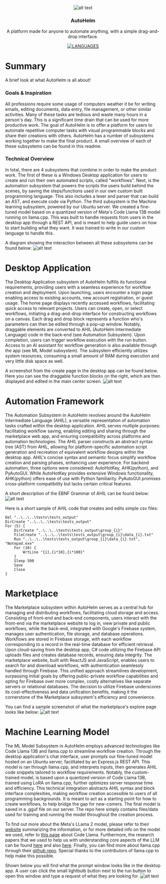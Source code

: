 <div align="center">

![alt text](https://raw.githubusercontent.com/AutoHelm-Inc/.github/main/profile/image-3.png)
### AutoHelm
A platform made for anyone to automate anything, with a simple drag-and-drop interface.

[![LANGUAGES](https://img.shields.io/badge/Languages-C%23,%20Python,%20JavaScript-blue)]()

</div>

# Summary
A brief look at what AutoHelm is all about!

### Goals & Inspiration
All professions require some usage of computers weather it be for writing emails, editing documents, data entry, file management, or other similar activities. Many of these tasks are tedious and waste many hours in a person's day. This is a significant time drain that can be used for more productive work. The goal of AutoHelm is to offer a platform for users to automate repetitive computer tasks with visual programmable blocks and share their creations with others. AutoHelm has a number of subsystems working together to make the final product. A small overview of each of these subsystems can be found in this readme. 

### Technical Overview
In total, there are 4 subsystems that combine in order to make the product work. The first of these is a Windows Desktop application for users to create and run their own automated scripts, called "workflows". Next, is the automation subsystem that powers the scripts the users build behind the scenes, by saving the steps/functions used in our own custom built programming language. This also includes a lexer and parser that can build an AST, and execute code via Python. The third subsystem is the Machine learning subsystem, powered by our Ubuntu server. We created a fine-tuned model based on a quantized version of Meta's Code Llama 13B model running on llama.cpp. This was built to handle requests from users in the desktop app through a REST API, and is meant to help guide users on how to start building what they want. It was trained to write in our custom language to handle this.

A diagram showing the interaction between all these subsystems can be found below:
![alt text](https://raw.githubusercontent.com/AutoHelm-Inc/.github/main/profile/image-9.png)

# Desktop Application
The Desktop Application subsystem of AutoHelm fulfills its functional requirements, providing users with a seamless experience for workflow creation and deployment. Upon launching, users encounter a login page enabling access to existing accounts, new account registration, or guest usage. The home page displays recently accessed workflows, facilitating quick access to relevant projects. Users can create, open, or select workflows, initiating a drag-and-drop interface for constructing workflows on a canvas. Each drag and drop block represents a function who's parameters can then be edited through a pop-up window. Notably, draggable elements are converted to AHIL (AutoHelm Intermediate Language) code in the back-end (see Automation Subsystem). Upon completion, users can trigger workflow execution with the run button. Access to an AI assistant for workflow generation is also available through the app (see ML Model subsystem). The subsystem efficiently utilizes system resources, consuming a small amount of RAM during execution and very little disk space as well.

A screenshot from the create page in the desktop app can be found below. Here you can see the draggable function blocks on the right, which are then displayed and edited in the main center screen.
![alt text](https://raw.githubusercontent.com/AutoHelm-Inc/.github/main/profile/image-7.png)

# Automation Framework
The Automation Subsystem in AutoHelm revolves around the AutoHelm Intermediate Language (AHIL), a versatile representation of automation tasks crafted within the desktop application. AHIL serves multiple purposes: facilitating workflow saving, enabling editing and sharing through the marketplace web app, and ensuring compatibility across platforms and automation technologies. The AHIL parser constructs an abstract syntax tree (AST) from AHIL, allowing for platform-specific automation script generation and recreation of equivalent workflow designs within the desktop app. AHIL's concise syntax and semantic focus simplify workflow creation and parsing phases, enhancing user experience. For backend automation, three options were considered: AutoHotKey, AHK(python), and PyAutoGUI. While AutoHotKey provides extensive Windows functionality, AHK(python) offers ease of use with Python familiarity. PyAutoGUI promises cross-platform compatibility but lacks certain critical features. 

A short description of the EBNF Grammar of AHIL can be found below:
![alt text](https://raw.githubusercontent.com/AutoHelm-Inc/.github/main/profile/image-8.png)

Here is a short sample of AHIL code that creates and edits simple csv files:
```
Del "..\..\..\tests\tests_output"
DirCreate "..\..\..\tests\tests_output"
For (5) {
    DirCreate "..\..\..\tests\tests_output\group_{i}"
    FileCreate "..\..\..\tests\tests_output\group_{i}\data_{i}.txt"
    Run "..\..\..\tests\tests_output\group_{i}\data_{i}.txt", "Notepad.exe"
    For (10) {
        WrtLine "{i},{i*10},{i*100}"
    }
    Sleep 500
    Save
    Close
}
```

# Marketplace
The Marketplace subsystem within AutoHelm serves as a central hub for managing and distributing workflows, facilitating cloud storage and access. Consisting of front-end and back-end components, users interact with the front-end via the marketplace website to log in, view private and public workflows, while the back-end, integrated with Google's Firebase system, manages user authentication, file storage, and database operations. Workflows are stored in Firebase storage, with each workflow corresponding to a record in the real-time database for efficient retrieval. Upon cloud-saving from the desktop app, C# code utilizing the Firebase API uploads files and creates database records, ensuring data integrity. The marketplace website, built with ReactJS and JavaScript, enables users to search for and download workflows, with authentication seamlessly handled through Firebase. This unified approach streamlines development, surpassing initial goals by offering public-private workflow capabilities and opting for Firebase over more complex, costly alternatives like separate servers or relational databases. The decision to utilize Firebase underscores its cost-effectiveness and data unification benefits, making it the cornerstone of the Marketplace subsystem's efficiency and convenience. 

You can find a sample screenshot of what the marketplace's explore page looks like below:
![alt text](https://raw.githubusercontent.com/AutoHelm-Inc/.github/main/profile/image-6.png)

# Machine Learning Model
The ML Model Subsystem in AutoHelm employs advanced technologies like Code Llama 13B and llama.cpp to streamline workflow creation. Through the desktop application's chat interface, user prompts our fine-tuned model hosted on an Ubuntu server, facilitated by an Express.js REST API. This model is ran through llama.cpp, and interprets inputs, then generates AHIL code snippets tailored to workflow requirements. Notably, the custom-trained model, is based upon a quantized version of Code Llama 13B, trained using LoRA on llama.cpp, further optimizes server response time and efficiency. This technical integration abstracts AHIL syntax and block interface complexities, making workflow creation accessible to users of all programming backgrounds. It is meant to act as a starting point for how to create workflows, to help bridge the gap for new-comers. The final model is saved in a .gguf file on our server. The repo here simply contains files/data used for training and running the model throughout the creation process.

To find out more about the Meta's LLama 2 model, please refer to their [website](https://llama.meta.com/) summarizing the information, or for more detailed info on the model we used, refer to [this page](https://ai.meta.com/blog/code-llama-large-language-model-coding/) about Code Llama. Furthermore, the research papers that we used to help us with understanding core aspects of the LLM can be found [here](https://ai.meta.com/research/publications/llama-2-open-foundation-and-fine-tuned-chat-models/) and also [here](https://ai.meta.com/research/publications/code-llama-open-foundation-models-for-code/). Finally, you can find more about llama.cpp through their [github repo](https://github.com/ggerganov/llama.cpp). Special thanks to the contributors of llama.cpp to help make this possible.

Shown below you will find what the prompt window looks like in the desktop app. A user can click the small lightbulb button next to the run button to open this window and type a request of what they are looking for.
![alt text](https://raw.githubusercontent.com/AutoHelm-Inc/.github/main/profile/image-11.png)
